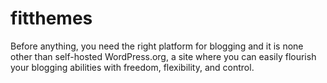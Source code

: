 # fitthemes
Before anything, you need the right platform for blogging and it is none other than self-hosted WordPress.org, a site where you can easily flourish your blogging abilities with freedom, flexibility, and control.

